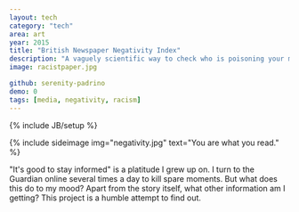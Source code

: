 ```yaml
---
layout: tech
category: "tech"
area: art
year: 2015
title: "British Newspaper Negativity Index"
description: "A vaguely scientific way to check who is poisoning your mind this morning"
image: racistpaper.jpg

github: serenity-padrino
demo: 0
tags: [media, negativity, racism]
---
```

{% include JB/setup %}

{% include sideimage img="negativity.jpg" text="You are what you read." %}

<p>"It's good to stay informed" is a platitude I grew up on. I turn to the Guardian online several times a day to kill spare moments. But what does this do to my mood? Apart from the story itself, what other information am I getting? This project is a humble attempt to find out.</p>


